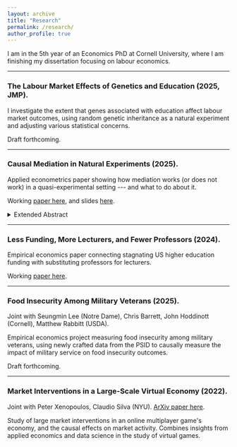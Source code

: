 ```yaml
---
layout: archive
title: "Research"
permalink: /research/
author_profile: true
---
```


I am in the 5th year of an Economics PhD at Cornell University, where I am finishing my dissertation focusing on labour economics.

---

### The Labour Market Effects of Genetics and Education (2025, JMP).

I investigate the extent that genes associated with education affect labour market outcomes, using random genetic inheritance as a natural experiment and adjusting various statistical concerns.


Draft forthcoming.

---

### Causal Mediation in Natural Experiments (2025).

Applied econometrics paper showing how mediation works (or does not work) in a quasi-experimental setting --- and what to do about it.

Working [paper here](https://raw.githubusercontent.com/shoganhennessy/mediation-natural-experiment/main/mediation-natural-experiment-2025.pdf), and slides [here](https://raw.githubusercontent.com/shoganhennessy/mediation-natural-experiment/main/presentation-2025.pdf).

<details style="text-align: justify">
    <summary> Extended Abstract </summary>
    Natural experiments are a cornerstone of applied economics, providing settings for estimating causal effects with a compelling argument for treatment randomisation.
    Applied researchers often investigate mechanisms behind treatment effects by controlling for a mediator of interest, alluding to Causal Mediation (CM) methods for estimating direct and indirect effects (CM effects).
    This approach to investigating mechanisms unintentionally assumes the mediator is quasi-randomly assigned --- in addition to quasi-random assignment of the initial treatment.
    Individuals' choice to take (or refuse) a mediator based on costs and benefits is inconsistent with this assumption, suggesting in-practice estimates of CM effects are contaminated by bias terms which crowd out inference.
    I consider an alternative approach to credibly estimate CM effects, using control function methods and relying on instrumental variation in mediator take-up cost.
    Simulations confirm this approach corrects for bias in conventional CM estimates, providing parametric and semi-parametric methods.
    This approach gives applied researchers an alternative method to estimate CM effects when 
    an initial treatment is quasi-randomly assigned, but the mediator is not, as is common in natural experiments.
</details>

---

### Less Funding, More Lecturers, and Fewer Professors (2024).

Empirical economics paper connecting stagnating US higher education funding with substituting professors for lecturers.

Working [paper here](https://raw.githubusercontent.com/shoganhennessy/state-funding-faculty/main/state-funding-faculty-2024.pdf).

---

### Food Insecurity Among Military Veterans (2025).

Joint with Seungmin Lee (Notre Dame), Chris Barrett, John Hoddinott (Cornell), Matthew Rabbitt (USDA).

Empirical economics project measuring food insecurity among military veterans, using newly crafted data from the PSID to causally measure the impact of military service on food insecurity outcomes.

Draft forthcoming.

---

### Market Interventions in a Large-Scale Virtual Economy (2022).

Joint with Peter Xenopoulos, Claudio Silva (NYU).
[ArXiv paper here](https://doi.org/10.48550/arXiv.2210.07970).

Study of large market interventions in an online multiplayer game's economy, and the causal effects on market activity.
Combines insights from applied economics and data science in the study of virtual games.
